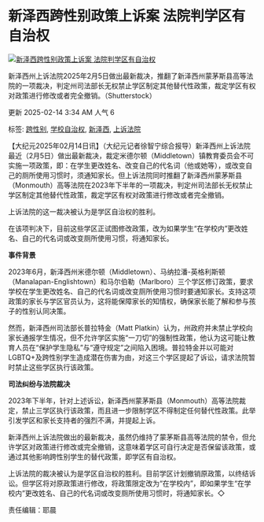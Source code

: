 # 新泽西跨性别政策上诉案 法院判学区有自治权

[![新泽西跨性别政策上诉案 法院判学区有自治权](https://i.epochtimes.com/assets/uploads/2025/01/id14410098-shutterstock_2403189221-600x400.jpg)](https://i.epochtimes.com/assets/uploads/2025/01/id14410098-shutterstock_2403189221-600x400.jpg)

新泽西州上诉法院2025年2月5日做出最新裁决，推翻了新泽西州蒙茅斯县高等法院的一项裁决，判定州司法部长无权禁止学区制定其他替代性政策，裁定学区有权对政策进行修改或者完全撤销。（Shutterstock）

更新 2025-02-14 3:34 AM 人气 6

标签: [跨性别](https://www.epochtimes.com/gb/tag/%E8%B7%A8%E6%80%A7%E5%88%AB.html), [学校自治权](https://www.epochtimes.com/gb/tag/%E5%AD%A6%E6%A0%A1%E8%87%AA%E6%B2%BB%E6%9D%83.html), [新泽西](https://www.epochtimes.com/gb/tag/%E6%96%B0%E6%B3%BD%E8%A5%BF.html), [上诉法院](https://www.epochtimes.com/gb/tag/%E4%B8%8A%E8%AF%89%E6%B3%95%E9%99%A2.html)

【大纪元2025年02月14日讯】（大纪元记者徐智宁综合报导）新泽西州上诉法院最近（2月5日）做出最新裁决，裁定米德尔顿（Middletown）镇教育委员会不可实施一项政策，即：在学生更改姓名、改变自己的代名词（他或她等），或改变自己的厕所使用习惯时，须通知家长。但上诉法院同时推翻了新泽西州蒙茅斯县（Monmouth）高等法院在2023年下半年的一项裁决，判定州司法部长无权禁止学区制定其他替代性政策，裁定学区有权对政策进行修改或者完全撤销。

上诉法院的这一裁决被认为是学区自治权的胜利。

在该项判决下，目前这些学区正试图修改政策，改为如果学生“在学校内”更改姓名、自己的代名词或改变厕所使用习惯，将通知家长。

**事件背景**

2023年6月，新泽西州米德尔顿（Middletown）、马纳拉潘-英格利斯顿（Manalapan-Englishtown）和马尔伯勒（Marlboro）三个学区修订政策，要求学校在学生更改姓名、自己的代名词或改变厕所使用习惯时要通知家长。支持这项政策的家长与学区官员认为，这将能保障家长的知情权，确保家长能了解和参与孩子的性别认同决策。

然而，新泽西州司法部长普拉特金（Matt Platkin）认为，州政府并未禁止学校向家长通报学生情况，但不允许学区实施“一刀切”的强制性政策，他认为这可能让教育人员在“保护学生隐私”与“遵守规定”之间陷入困境。普拉特金并以可能对LGBTQ+及跨性别学生造成潜在伤害为由，对这三个学区提起了诉讼，请求法院暂时禁止这些学区执行该政策。

**司法纠纷与法院裁决**

2023年下半年，针对上述诉讼，新泽西州蒙茅斯县（Monmouth）高等法院裁定，禁止三学区执行该政策，而且进一步限制学区不得制定任何替代性政策。此举引发学区和家长支持者的强烈不满，并提起上诉。

新泽西州上诉法院做出的最新裁决，虽然仍维持了蒙茅斯县高等法院的禁令，但允许学区对政策进行修改或完全撤销，这意味着学区可自行决定是否保留该政策，或通过其他影响跨性别学生的替代政策，即学区有自治权。

上诉法院的裁决被认为是学区自治权的胜利。目前学区计划撤销原政策，以终结诉讼。但学区将对原政策进行修改，将政策限定改为“在学校内”，即如果学生“在学校内”更改姓名、自己的代名词或改变厕所使用习惯时，将通知家长。◇

责任编辑：耶晨